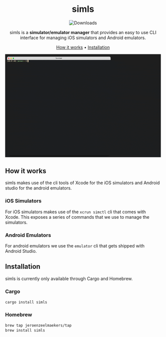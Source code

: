 <div align="center">

# simls

![Downloads][downloads-badge]

simls is a **simulator/emulator manager** that provides an easy to use CLI interface for managing iOS simulators and Android emulators.

[How it works](#how-it-works) •
[Installation](#installation)

![Example image][image]

</div>

## How it works

simls makes use of the cli tools of Xcode for the iOS simulators and Android studio for the android emulators.

### iOS Simulators

For iOS simulators makes use of the `xcrun simctl` cli that comes with Xcode. This exposes a series of commands that we use to manage the simulators.

### Android Emulators

For android emulators we use the `emulator` cli that gets shipped with Android Studio.

## Installation

simls is currently only available through Cargo and Homebrew.

### Cargo

```shell
cargo install simls
```

### Homebrew

```shell
brew tap jeroenzeelmaekers/tap
brew install simls
```

[downloads-badge]: https://img.shields.io/github/downloads/jeroenzeelmaekers/simls/total?color=green&style=flat-sq
[image]: .assets/demo.gif
